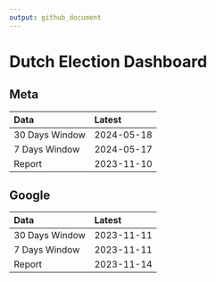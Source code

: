 ```yaml
---
output: github_document
---
```


# Dutch Election Dashboard



## Meta


|Data           |Latest     |
|:--------------|:----------|
|30 Days Window |2024-05-18 |
|7 Days Window  |2024-05-17 |
|Report         |2023-11-10 |

## Google


|Data           |Latest     |
|:--------------|:----------|
|30 Days Window |2023-11-11 |
|7 Days Window  |2023-11-11 |
|Report         |2023-11-14 |
